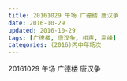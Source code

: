 ```yaml
---
title: 20161029 午场 广德楼 唐汉争
date: 2016-10-29
updated: 2016-10-29
tags: [广德楼, 唐汉争, 相声, 高峰] 
categories: (2016)丙申年场次 
---
```

20161029 午场 广德楼 唐汉争
